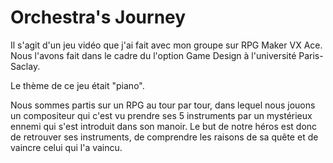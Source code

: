 # Orchestra's Journey 

Il s'agit d'un jeu vidéo que j'ai fait avec mon groupe sur RPG Maker VX Ace. Nous l'avons fait dans le cadre du l'option Game Design à l'université Paris-Saclay.

Le thème de ce jeu était "piano".

Nous sommes partis sur un RPG au tour par tour, dans lequel nous jouons un compositeur qui c'est vu prendre ses 5 instruments par un mystérieux ennemi qui s'est introduit dans son manoir. Le but de notre héros est donc de retrouver ses instruments, de comprendre les raisons de sa quête et de vaincre celui qui l'a vaincu.
